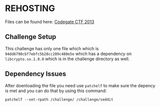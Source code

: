# REHOSTING

Files can be found here: [Codegate CTF 2013](https://shell-storm.org/repo/CTF/CodeGate-2013/Vulnerable/100/)

## Challenge Setup
This challenge has only one file which which is `94dd6790cbf7ebfc5b28cc289c480e5e` which has a dependency on `libcrypto.so.1.0.0` which is in the challenge directory as well.


## Dependency Issues
After doenloading the file you need use `patchelf` to make sure the depency is met and you can do that by using this command:
```
patchelf --set-rpath /challenge/ /challenge/seddit
```